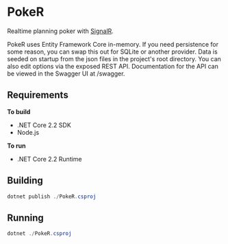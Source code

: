 # PokeR
Realtime planning poker with [SignalR](https://github.com/SignalR/SignalR).

PokeR uses Entity Framework Core in-memory.  If you need persistence for some reason, you can swap this out for SQLite or another provider.  Data is seeded on startup from the json files in the project's root directory. You can also edit options via the exposed REST API.  Documentation for the API can be viewed in the Swagger UI at /swagger.

## Requirements
**To build**
* .NET Core 2.2 SDK
* Node.js

**To run**
* .NET Core 2.2 Runtime

## Building
```powershell
dotnet publish ./PokeR.csproj
```

## Running
```powershell
dotnet ./PokeR.csproj
```